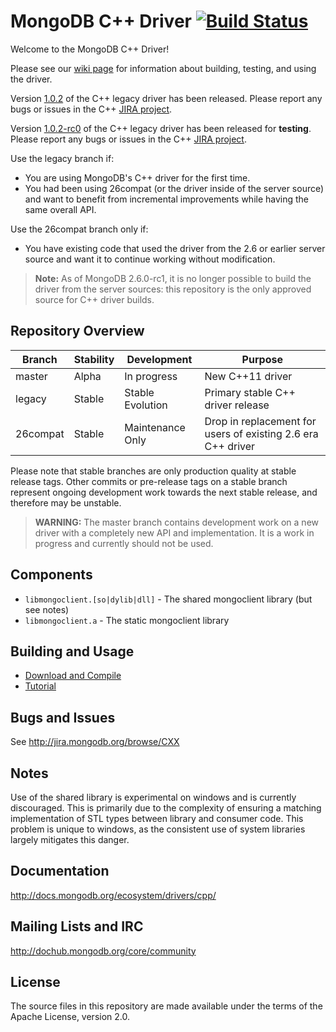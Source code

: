 # MongoDB C++ Driver [![Build Status](https://travis-ci.org/mongodb/mongo-cxx-driver.svg?branch=legacy)](https://travis-ci.org/mongodb/mongo-cxx-driver)
Welcome to the MongoDB C++ Driver!

Please see our [wiki page](https://github.com/mongodb/mongo-cxx-driver/wiki/Download%20and%20Compile) for information about building, testing, and using the driver.

  Version [1.0.2](https://github.com/mongodb/mongo-cxx-driver/releases/tag/legacy-1.0.2) of the
  C++ legacy driver has been released. Please report any bugs or issues in the C++
  [JIRA project](http://jira.mongodb.org/browse/CXX).

  Version [1.0.2-rc0](https://github.com/mongodb/mongo-cxx-driver/releases/tag/legacy-1.0.2-rc0) of the
  C++ legacy driver has been released for **testing**. Please report any bugs or issues in the C++
  [JIRA project](http://jira.mongodb.org/browse/CXX).

Use the legacy branch if:

 - You are using MongoDB's C++ driver for the first time.
 - You had been using 26compat (or the driver inside of the server source) and want to benefit from incremental improvements while having the same overall API.

Use the 26compat branch only if:

 - You have existing code that used the driver from the 2.6 or earlier server source and want it to continue working without modification.

> **Note:** As of MongoDB 2.6.0-rc1, it is no longer possible to build the driver from the server sources: this repository is the only approved source for C++ driver builds.

## Repository Overview

| Branch   | Stability   | Development       | Purpose                                                      |
| -------- | ------------| ----------------- | -----------------------------------------------------        |
| master   | Alpha       | In progress       | New C++11 driver                                             |
| legacy   | Stable      | Stable Evolution  | Primary stable C++ driver release                            |
| 26compat | Stable      | Maintenance Only  | Drop in replacement for users of existing 2.6 era C++ driver |

Please note that stable branches are only production quality at stable release tags. Other
commits or pre-release tags on a stable branch represent ongoing development work towards the
next stable release, and therefore may be unstable.

> **WARNING:** The master branch contains development work on a new driver with a completely
> new API and implementation. It is a work in progress and currently should not be used.

## Components

  - `libmongoclient.[so|dylib|dll]` - The shared mongoclient library (but see notes)
  - `libmongoclient.a` - The static mongoclient library

## Building and Usage

 - [Download and Compile](https://github.com/mongodb/mongo-cxx-driver/wiki/Download%20and%20Compile)
 - [Tutorial](https://github.com/mongodb/mongo-cxx-driver/wiki/Tutorial)

## Bugs and Issues

  See http://jira.mongodb.org/browse/CXX

## Notes

  Use of the shared library is experimental on windows and is currently
  discouraged. This is primarily due to the complexity of ensuring a matching
  implementation of STL types between library and consumer code. This problem
  is unique to windows, as the consistent use of system libraries largely
  mitigates this danger.

## Documentation

  http://docs.mongodb.org/ecosystem/drivers/cpp/

## Mailing Lists and IRC

  http://dochub.mongodb.org/core/community

## License

  The source files in this repository are made available under the terms of the
  Apache License, version 2.0.

